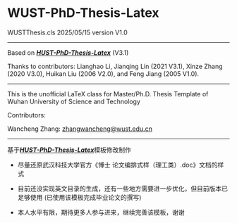 # WUST-PhD-Thesis-Latex

WUSTThesis.cls 2025/05/15 version V1.0 
___

Based on [***HUST-PhD-Thesis-Latex***](https://github.com/XinzeZhang/HUST-PhD-Thesis-Latex) (V3.1)

Thanks to contributors: Lianghao Li, Jianqing Lin (2021 V3.1), Xinze Zhang (2020 V3.0), Huikan Liu (2006 V2.0), and Feng Jiang (2005 V1.0). 

___

This is the unofficial LaTeX class for Master/Ph.D. Thesis Template of Wuhan University of Science and Technology

Contributors: 

Wancheng Zhang: zhangwancheng@wust.edu.cn

___

基于[***HUST-PhD-Thesis-Latex***](https://github.com/XinzeZhang/HUST-PhD-Thesis-Latex)模板修改制作

+ 尽量还原武汉科技大学官方《博士 论文编排式样（理工类）.doc》文档的样式

+ 目前还没实现英文目录的生成，还有一些地方需要进一步优化，但目前版本已足够使用 (已使用该模板完成毕业论文的撰写)

+ 本人水平有限，期待更多人参与进来，继续完善该模板，谢谢
